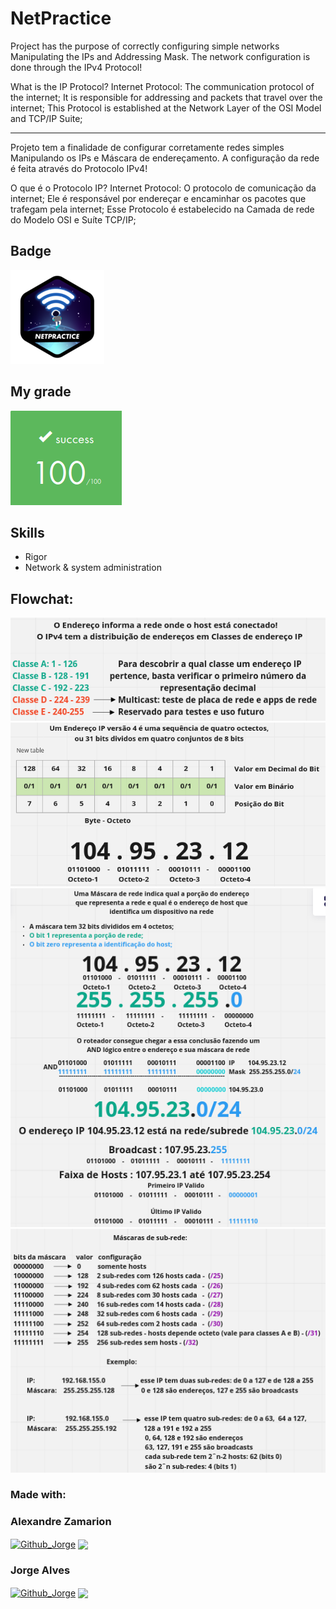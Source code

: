 # NetPractice

Project has the purpose of correctly configuring simple networks Manipulating the IPs and Addressing Mask.
The network configuration is done through the IPv4 Protocol!

What is the IP Protocol?
Internet Protocol: The communication protocol of the internet;
It is responsible for addressing and packets that travel over the internet;
This Protocol is established at the Network Layer of the OSI Model and TCP/IP Suite;

----------------------------------------------------------------------------------------
Projeto tem a finalidade de configurar corretamente redes simples Manipulando os IPs e Máscara de endereçamento.
A configuração da rede é feita através do Protocolo IPv4!

O que é o Protocolo IP?
Internet Protocol: O protocolo de comunicação da internet;
Ele é responsável por endereçar e encaminhar os pacotes que trafegam pela internet;
Esse Protocolo é estabelecido na Camada de rede do Modelo OSI e Suíte TCP/IP;

## Badge
<img src="netpractice.png">

## My grade
<img src="score.png">

## Skills
- Rigor <br>
- Network & system administration 

## Flowchat:
<img src="classesIP.png">
<img src="ipv4.png">
<img src="mask.png">
<img src="subredes.png">

### Made with: <br/>

### Alexandre Zamarion
<div style="display: inline_block">
 <a href="https://github.com/alezamarion" target="_blank"><img align="center" alt="Github_Jorge" height="30" width="30" src="https://cdn-icons-png.flaticon.com/128/1051/1051275.png" target="_blank"></a>
 <a href="https://www.linkedin.com/in/alexandre-zamarion-cepeda-a3766323a/" target="_blank"><img align="center"src="https://img.shields.io/badge/-LinkedIn-%230077B5?style=for-the-badge&logo=linkedin&logoColor=white" target="_blank"></a> 
</div>

### Jorge Alves
<div style="display: inline_block">
 <a href="https://github.com/jorgeedualves/jorgeedualves" target="_blank"><img align="center" alt="Github_Jorge" height="30" width="30" src="https://cdn-icons-png.flaticon.com/128/1051/1051275.png" target="_blank"></a>
 <a href="https://www.linkedin.com/in/jorge-eduardo-alves-094b4331/" target="_blank"><img align="center"src="https://img.shields.io/badge/-LinkedIn-%230077B5?style=for-the-badge&logo=linkedin&logoColor=white" target="_blank"></a> 
</div>
